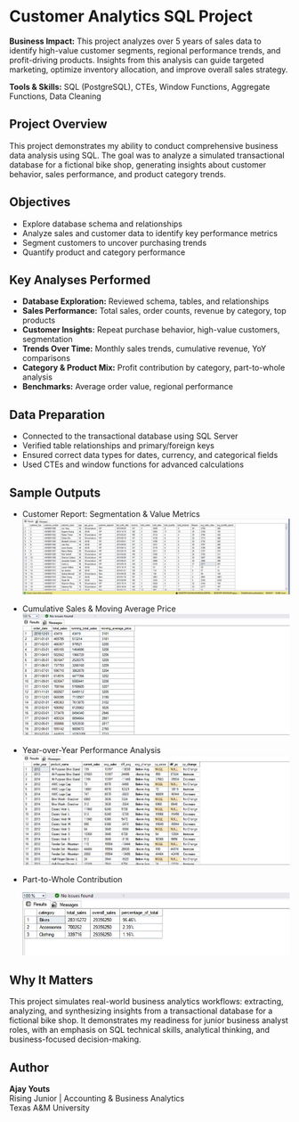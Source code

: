 # Customer Analytics SQL Project

**Business Impact:** This project analyzes over 5 years of sales data to identify high-value customer segments, regional performance trends, and profit-driving products. Insights from this analysis can guide targeted marketing, optimize inventory allocation, and improve overall sales strategy.

**Tools & Skills:** SQL (PostgreSQL), CTEs, Window Functions, Aggregate Functions, Data Cleaning

## Project Overview

This project demonstrates my ability to conduct comprehensive business data analysis using SQL. The goal was to analyze a simulated transactional database for a fictional bike shop, generating insights about customer behavior, sales performance, and product category trends. 

## Objectives

- Explore database schema and relationships
- Analyze sales and customer data to identify key performance metrics
- Segment customers to uncover purchasing trends
- Quantify product and category performance

## Key Analyses Performed

- **Database Exploration:** Reviewed schema, tables, and relationships
- **Sales Performance:** Total sales, order counts, revenue by category, top products
- **Customer Insights:** Repeat purchase behavior, high-value customers, segmentation
- **Trends Over Time:** Monthly sales trends, cumulative revenue, YoY comparisons
- **Category & Product Mix:** Profit contribution by category, part-to-whole analysis
- **Benchmarks:** Average order value, regional performance

## Data Preparation

- Connected to the transactional database using SQL Server
- Verified table relationships and primary/foreign keys
- Ensured correct data types for dates, currency, and categorical fields
- Used CTEs and window functions for advanced calculations

## Sample Outputs

- Customer Report: Segmentation & Value Metrics
  ![Customer Report](https://raw.githubusercontent.com/ajayyouts/SQL-Sales-and-Customer-Analytics-Project/main/docs/customer_report.JPG)
- Cumulative Sales & Moving Average Price
  ![Cumulative Analysis](https://raw.githubusercontent.com/ajayyouts/SQL-Sales-and-Customer-Analytics-Project/main/docs/cumulative_analysis.JPG)
- Year-over-Year Performance Analysis
  ![Performance Analysis](https://raw.githubusercontent.com/ajayyouts/SQL-Sales-and-Customer-Analytics-Project/main/docs/performance_analysis.JPG)
- Part-to-Whole Contribution
  
  ![Part-to-Whole Analysis](https://raw.githubusercontent.com/ajayyouts/SQL-Sales-and-Customer-Analytics-Project/main/docs/part-to-whole_analysis.JPG)

## Why It Matters

This project simulates real-world business analytics workflows: extracting, analyzing, and synthesizing insights from a transactional database for a fictional bike shop.
It demonstrates my readiness for junior business analyst roles, with an emphasis on SQL technical skills, analytical thinking, and business-focused decision-making.

 ## Author

**Ajay Youts**  
Rising Junior | Accounting & Business Analytics  
Texas A&M University

